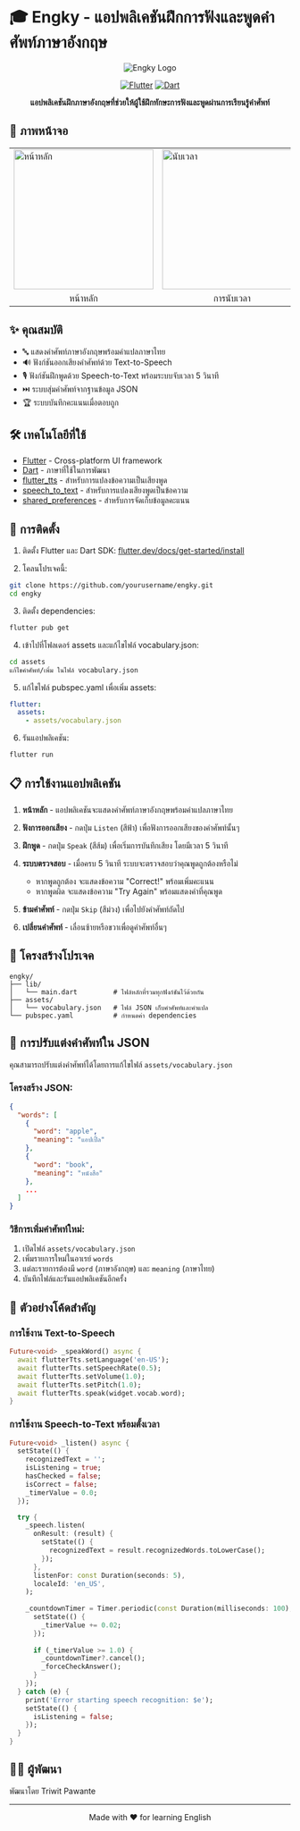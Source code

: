 # 🎓 Engky - แอปพลิเคชันฝึกการฟังและพูดคำศัพท์ภาษาอังกฤษ

<div align="center">
  
![Engky Logo](https://img.shields.io/badge/-%F0%9F%94%8A%20ENGKY-7F00FF?style=for-the-badge)

[![Flutter](https://img.shields.io/badge/Flutter-02569B?style=for-the-badge&logo=flutter&logoColor=white)](https://flutter.dev/)
[![Dart](https://img.shields.io/badge/Dart-0175C2?style=for-the-badge&logo=dart&logoColor=white)](https://dart.dev/)

**แอปพลิเคชันฝึกภาษาอังกฤษที่ช่วยให้ผู้ใช้ฝึกทักษะการฟังและพูดผ่านการเรียนรู้คำศัพท์**

</div>

## 📱 ภาพหน้าจอ

<div align="center">
  <table>
    <tr>
      <td><img src="assets/screens/main_screen.png" alt="หน้าหลัก" width="250"/></td>
      <td><img src="assets/screens/time_screen.png" alt="นับเวลา" width="250"/></td>
      <td><img src="assets/screens/correct_answer.png" alt="คำตอบถูก" width="250"/></td>
      <td><img src="assets/screens/wrong_answer.png" alt="คำตอบผิด" width="250"/></td>
    </tr>
    <tr>
      <td align="center">หน้าหลัก</td>
      <td align="center">การนับเวลา</td>
      <td align="center">คำตอบถูก</td>
      <td align="center">คำตอบผิด</td>
    </tr>
  </table>
</div>

## ✨ คุณสมบัติ

- 🔤 แสดงคำศัพท์ภาษาอังกฤษพร้อมคำแปลภาษาไทย
- 🔊 ฟังก์ชันออกเสียงคำศัพท์ด้วย Text-to-Speech
- 🎙️ ฟังก์ชันฝึกพูดด้วย Speech-to-Text พร้อมระบบจับเวลา 5 วินาที
- ⏭️ ระบบสุ่มคำศัพท์จากฐานข้อมูล JSON
- 🏆 ระบบบันทึกคะแนนเมื่อตอบถูก

## 🛠 เทคโนโลยีที่ใช้

- [Flutter](https://flutter.dev/) - Cross-platform UI framework
- [Dart](https://dart.dev/) - ภาษาที่ใช้ในการพัฒนา
- [flutter_tts](https://pub.dev/packages/flutter_tts) - สำหรับการแปลงข้อความเป็นเสียงพูด
- [speech_to_text](https://pub.dev/packages/speech_to_text) - สำหรับการแปลงเสียงพูดเป็นข้อความ
- [shared_preferences](https://pub.dev/packages/shared_preferences) - สำหรับการจัดเก็บข้อมูลคะแนน

## 🚀 การติดตั้ง

1. ติดตั้ง Flutter และ Dart SDK: [flutter.dev/docs/get-started/install](https://flutter.dev/docs/get-started/install)

2. โคลนโปรเจคนี้:

```bash
git clone https://github.com/yourusername/engky.git
cd engky
```

3. ติดตั้ง dependencies:

```bash
flutter pub get
```

4. เข้าไปที่โฟลเดอร์ assets และแก้ไขไฟล์ vocabulary.json:

```bash
cd assets
แก้ไขคำศัพท์/เพิ่ม ในไฟล์ vocabulary.json
```

5. แก้ไขไฟล์ pubspec.yaml เพื่อเพิ่ม assets:

```yaml
flutter:
  assets:
    - assets/vocabulary.json
```

6. รันแอปพลิเคชัน:

```bash
flutter run
```

## 📋 การใช้งานแอปพลิเคชัน

1. **หน้าหลัก** - แอปพลิเคชันจะแสดงคำศัพท์ภาษาอังกฤษพร้อมคำแปลภาษาไทย
   
2. **ฟังการออกเสียง** - กดปุ่ม `Listen` (สีฟ้า) เพื่อฟังการออกเสียงของคำศัพท์นั้นๆ
   
3. **ฝึกพูด** - กดปุ่ม `Speak` (สีส้ม) เพื่อเริ่มการบันทึกเสียง โดยมีเวลา 5 วินาที
   
4. **ระบบตรวจสอบ** - เมื่อครบ 5 วินาที ระบบจะตรวจสอบว่าคุณพูดถูกต้องหรือไม่
   - หากพูดถูกต้อง จะแสดงข้อความ "Correct!" พร้อมเพิ่มคะแนน
   - หากพูดผิด จะแสดงข้อความ "Try Again" พร้อมแสดงคำที่คุณพูด
   
5. **ข้ามคำศัพท์** - กดปุ่ม `Skip` (สีม่วง) เพื่อไปยังคำศัพท์ถัดไป

6. **เปลี่ยนคำศัพท์** - เลื่อนซ้ายหรือขวาเพื่อดูคำศัพท์อื่นๆ

## 📂 โครงสร้างโปรเจค

```
engky/
├── lib/
│   └── main.dart         # ไฟล์หลักที่รวมทุกฟังก์ชันไว้ด้วยกัน
├── assets/
│   └── vocabulary.json   # ไฟล์ JSON เก็บคำศัพท์และคำแปล
└── pubspec.yaml          # กำหนดค่า dependencies
```

## 🔄 การปรับแต่งคำศัพท์ใน JSON

คุณสามารถปรับแต่งคำศัพท์ได้โดยการแก้ไขไฟล์ `assets/vocabulary.json`

### โครงสร้าง JSON:

```json
{
  "words": [
    {
      "word": "apple",
      "meaning": "แอปเปิ้ล"
    },
    {
      "word": "book",
      "meaning": "หนังสือ"
    },
    ...
  ]
}
```

### วิธีการเพิ่มคำศัพท์ใหม่:

1. เปิดไฟล์ `assets/vocabulary.json`
2. เพิ่มรายการใหม่ในอาเรย์ `words`
3. แต่ละรายการต้องมี `word` (ภาษาอังกฤษ) และ `meaning` (ภาษาไทย)
4. บันทึกไฟล์และรันแอปพลิเคชันอีกครั้ง

## 🎯 ตัวอย่างโค้ดสำคัญ

### การใช้งาน Text-to-Speech

```dart
Future<void> _speakWord() async {
  await flutterTts.setLanguage('en-US');
  await flutterTts.setSpeechRate(0.5);
  await flutterTts.setVolume(1.0);
  await flutterTts.setPitch(1.0);
  await flutterTts.speak(widget.vocab.word);
}
```

### การใช้งาน Speech-to-Text พร้อมตั้งเวลา

```dart
Future<void> _listen() async {
  setState(() {
    recognizedText = '';
    isListening = true;
    hasChecked = false;
    isCorrect = false;
    _timerValue = 0.0;
  });

  try {
    _speech.listen(
      onResult: (result) {
        setState(() {
          recognizedText = result.recognizedWords.toLowerCase();
        });
      },
      listenFor: const Duration(seconds: 5),
      localeId: 'en_US',
    );
    
    _countdownTimer = Timer.periodic(const Duration(milliseconds: 100), (timer) {
      setState(() {
        _timerValue += 0.02;
      });
      
      if (_timerValue >= 1.0) {
        _countdownTimer?.cancel();
        _forceCheckAnswer();
      }
    });
  } catch (e) {
    print('Error starting speech recognition: $e');
    setState(() {
      isListening = false;
    });
  }
}
```


## 👨‍💻 ผู้พัฒนา

พัฒนาโดย Triwit Pawante

---

<div align="center">
Made with ❤️ for learning English
</div>
